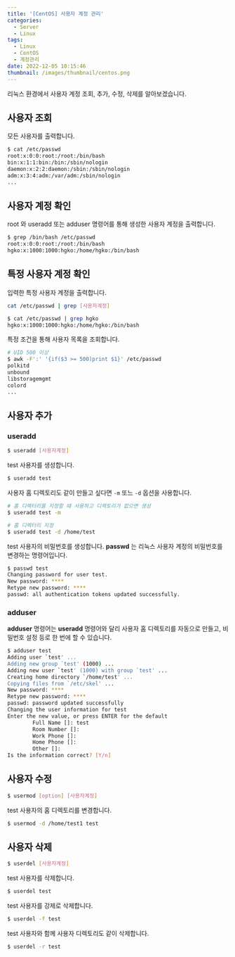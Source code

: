 ```yaml
---
title: '[CentOS] 사용자 계정 관리'
categories:
  - Server
  - Linux
tags:
  - Linux
  - CentOS
  - 계정관리
date: 2022-12-05 10:15:46
thumbnail: /images/thumbnail/centos.png
---
```


리눅스 환경에서 사용자 계정 조회, 추가, 수정, 삭제를 알아보겠습니다.

## 사용자 조회

모든 사용자를 출력합니다.

```bash
$ cat /etc/passwd
root:x:0:0:root:/root:/bin/bash
bin:x:1:1:bin:/bin:/sbin/nologin
daemon:x:2:2:daemon:/sbin:/sbin/nologin
adm:x:3:4:adm:/var/adm:/sbin/nologin
...
```

## 사용자 계정 확인

root 와 useradd 또는 adduser 명령어를 통해 생성한 사용자 계정을 출력합니다.

```bash
$ grep /bin/bash /etc/passwd
root:x:0:0:root:/root:/bin/bash
hgko:x:1000:1000:hgko:/home/hgko:/bin/bash
```

## 특정 사용자 계정 확인

입력한 특정 사용자 계정을 출력합니다.

```bash
cat /etc/passwd | grep [사용자계정]
```

```bash
$ cat /etc/passwd | grep hgko
hgko:x:1000:1000:hgko:/home/hgko:/bin/bash
```

특정 조건을 통해 사용자 목록을 조회합니다.

```bash
# UID 500 이상
$ awk -F':' '{if($3 >= 500)print $1}' /etc/passwd
polkitd
unbound
libstoragemgmt
colord
...
```

## 사용자 추가

### useradd

```bash
$ useradd [사용자계정]
```

test 사용자를 생성합니다.

```bash
$ useradd test
```

사용자 홈 디렉토리도 같이 만들고 싶다면 `-m` 또느 `-d` 옵션을 사용합니다.

```bash
# 홈 디렉터리를 지정할 때 사용하고 디렉토리가 없으면 생성
$ useradd test -m

# 홈 디렉터리 지정
$ useradd test -d /home/test
```

test 사용자의 비밀번호를 생성합니다. **passwd** 는 리눅스 사용자 계정의 비밀번호를 변경하는 명령어입니다.

```bash
$ passwd test
Changing password for user test.
New password: ****
Retype new password: ****
passwd: all authentication tokens updated successfully.
```

### adduser

**adduser** 명령어는 **useradd** 명령어와 달리 사용자 홈 디렉토리를 자동으로 만들고, 비밀번호 설정 등로 한 번에 할 수 있습니다.

```bash
$ adduser test
Adding user `test' ...
Adding new group `test' (1000) ...
Adding new user `test' (1000) with group `test' ...
Creating home directory `/home/test' ...
Copying files from `/etc/skel' ...
New password: ****
Retype new password: ****
passwd: password updated successfully
Changing the user information for test
Enter the new value, or press ENTER for the default
        Full Name []: test
        Room Number []:
        Work Phone []:
        Home Phone []:
        Other []:
Is the information correct? [Y/n]
```

## 사용자 수정

```bash
$ usermod [option] [사용자계정]
```

test 사용자의 홈 디렉토리를 변경합니다.

```bash
$ usermod -d /home/test1 test
```

## 사용자 삭제

```bash
$ userdel [사용자계정]
```

test 사용자를 삭제합니다.

```bash
$ userdel test
```

test 사용자를 강제로 삭제합니다.

```bash
$ userdel -f test
```

test 사용자와 함께 사용자 디렉토리도 같이 삭제합니다.

```bash
$ userdel -r test
```
